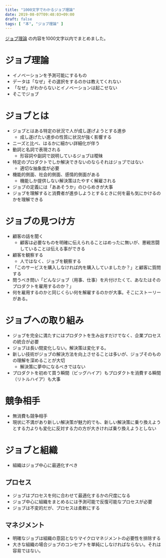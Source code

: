 ```yaml
---
title: "1000文字でわかるジョブ理論"
date: 2019-08-07T09:48:03+09:00
draft: false
tags: [ "本", "ジョブ理論" ]
---
```


[ジョブ理論](https://amzn.to/2ykWBTT) の内容を1000文字以内でまとめました。

# ジョブ理論

- イノベーションを予測可能にするもの
- データは「なぜ」その選択をするのかは教えてくれない
- 「なぜ」がわからないとイノベーションは起こせない
- そこでジョブ

# ジョブとは

- ジョブとはある特定の状況で人が成し遂げようとする進歩
    - 成し遂げたい進歩の性質に状況が強く影響する
- ニーズと比べ、はるかに細かい詳細化が伴う
- 動詞と名詞で表現される
    - 形容詞や副詞で説明しているジョブは曖昧
- 特定のプロダクトでしか解決できないのならそれはジョブではない
    - 適切な抽象度が必要
- 機能的側面、社会的側面、感情的側面がある
    - 機能しか提供しない解決策はたやすく解雇される
- ジョブの定義には「ああそうか」のひらめきが大事
- ジョブを理解すると消費者が進歩しようとするときに何を最も気にかけるのかを理解できる

# ジョブの見つけ方

- 顧客の話を聞く
    -  顧客は必要なものを明確に伝えられることはめったに無いが、悪戦苦闘していることは伝える事ができる
- 顧客を観察する
    - 人ではなく、ジョブを観察する
- 「このサービスを購入しなければ内を購入していましたか？」と顧客に質問する
- 問うべき問い「どんなジョブ（用事、仕事）を片付けたくて、あなたはそのプロダクトを雇用するのか？」
- 何を雇用するのかと同じくらい何を解雇するのかが大事。そこにストーリーがある。

# ジョブへの取り組み

- ジョブを完全に満たすにはプロダクトを生み出すだけでなく、企業プロセスの統合が必要
- ジョブは長い間変化しない。解決策は変化する。
- 新しい技術がジョブの解決方法を向上させることは多いが、ジョブそのものの理解を深めることが大切
    - 解決策に夢中になるべきではない
- プロダクトを初めて買う瞬間（ビッグハイア）もプロダクトを消費する瞬間（リトルハイア）も大事

# 競争相手

- 無消費も競争相手
- 現状に不満があり新しい解決策が魅力的でも、新しい解決策に乗り換えようとする力よりも変化に反対する力の方が大きければ乗り換えようとしない
 
# ジョブと組織

- 組織はジョブ中心に最適化すべき

## プロセス

- ジョブはプロセスを何に合わせて最適化するかの尺度になる
- ジョブ中心に組織をまとめるには予測可能で反復可能なプロセスが必要
- ジョブは不変的だが、プロセスは柔軟にする

## マネジメント

- 明確なジョブは組織の意図となりマイクロマネジメントの必要性を排除する
- 大きな組織の場合ジョブのコンセプトを単純にしなければならない。それは容易ではない。
